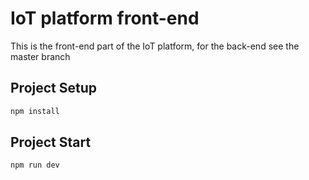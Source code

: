 #  IoT platform front-end

This is the front-end part of the IoT platform, for the back-end see the master branch

## Project Setup

```sh
npm install
```

## Project Start

```sh
npm run dev
```

### 
